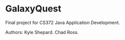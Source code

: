 # GalaxyQuest
Final project for CS372 Java Application Development.

Authors:
Kyle Shepard.
Chad Ross.
